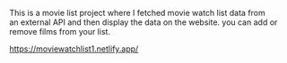 This is a movie list project where I fetched movie watch list data from          
an external API and then display the data on the website. you can add or remove films from your list.                                                  
 
https://moviewatchlist1.netlify.app/      

